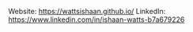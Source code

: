 Website: https://wattsishaan.github.io/
LinkedIn: https://www.linkedin.com/in/ishaan-watts-b7a679226
